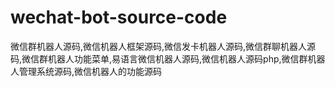 # wechat-bot-source-code
微信群机器人源码,微信机器人框架源码,微信发卡机器人源码,微信群聊机器人源码,微信群机器人功能菜单,易语言微信机器人源码,微信机器人源码php,微信群机器人管理系统源码,微信机器人的功能源码
